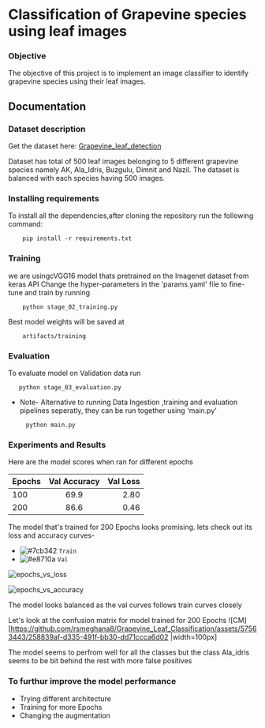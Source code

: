 # Classification of Grapevine species using leaf images
### Objective

The objective of this project is to implement an image classifier to identify grapevine species using their leaf images.

## Documentation
### Dataset description
Get the dataset here: [Grapevine_leaf_detection](https://www.kaggle.com/datasets/muratkokludataset/grapevine-leaves-image-dataset)

Dataset has total of 500 leaf images belonging to 5 different grapevine species namely AK, Ala_Idris, Buzgulu, Dimnit and Nazil. The dataset is balanced with each species having 500 images.

### Installing requirements
To install all the dependencies,after cloning the repository run the following command:
```
    pip install -r requirements.txt
```

### Training
we are usingcVGG16 model thats pretrained on the Imagenet dataset from keras API
Change the hyper-parameters in the 'params.yaml' file to fine-tune and train by running 
```
    python stage_02_training.py
```
Best model weights will be saved at 
```
    artifacts/training
```
### Evaluation
To evaluate model on Validation data run
```
   python stage_03_evaluation.py
```
* Note- Alternative to running Data Ingestion ,training and evaluation pipelines seperatly, they can be run together using 'main.py'

```
     python main.py
``` 

### Experiments and Results

Here are the model scores when ran for different epochs

|      Epochs   |  Val Accuracy   |   Val Loss  |
| :------------ |:---------------:| -----------:|
|       100     |      69.9       |    2.80     |
|       200     |      86.6       |    0.46     |

The model that's trained for 200 Epochs looks promising. lets check out its loss and accuracy curves- 
- ![#7cb342](https://placehold.co/15x15/c5f015/c5f015.png) `Train`
- ![#e8710a](https://placehold.co/15x15/1589F0/1589F0.png) `Val`

![epochs_vs_loss](https://github.com/rsmeghana8/Grapevine_Leaf_Classification/assets/57563443/4702745d-5b27-4e64-a4d5-21bcbc34da71)

![epochs_vs_accuracy](https://github.com/rsmeghana8/Grapevine_Leaf_Classification/assets/57563443/d02f9d7c-79da-47ef-a72d-7014c1e5e9dd)



The model looks balanced as the val curves follows train curves closely


Let's look at the confusion matrix for model trained for 200 Epochs
![CM] [https://github.com/rsmeghana8/Grapevine_Leaf_Classification/assets/57563443/258839af-d335-491f-bb30-dd71ccca6d02 |width=100px] 


The model seems to perfrom well for all the classes but the class Ala_idris seems to be bit behind the rest with more false positives

### To furthur improve the model performance
* Trying different architecture
* Training for more Epochs
* Changing the augmentation
